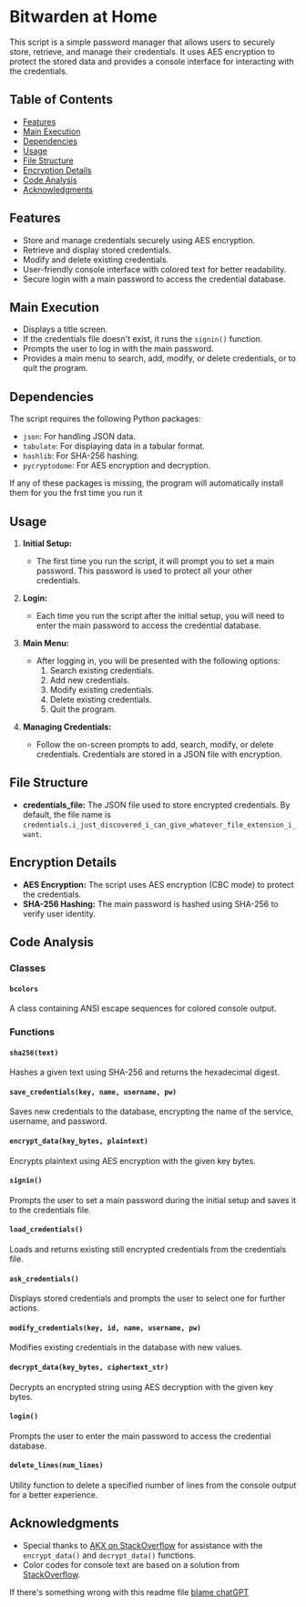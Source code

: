 # Bitwarden at Home

This script is a simple password manager that allows users to securely store, retrieve, and manage their credentials. It uses AES encryption to protect the stored data and provides a console interface for interacting with the credentials.

## Table of Contents

- [Features](#features)
- [Main Execution](#main-execution)
- [Dependencies](#dependencies)
- [Usage](#usage)
- [File Structure](#file-structure)
- [Encryption Details](#encryption-details)
- [Code Analysis](#code-analysis)
- [Acknowledgments](#acknowledgments)

## Features

- Store and manage credentials securely using AES encryption.
- Retrieve and display stored credentials.
- Modify and delete existing credentials.
- User-friendly console interface with colored text for better readability.
- Secure login with a main password to access the credential database.

## Main Execution

- Displays a title screen.
- If the credentials file doesn't exist, it runs the `signin()` function.
- Prompts the user to log in with the main password.
- Provides a main menu to search, add, modify, or delete credentials, or to quit the program.

## Dependencies

The script requires the following Python packages:

- `json`: For handling JSON data.
- `tabulate`: For displaying data in a tabular format.
- `hashlib`: For SHA-256 hashing.
- `pycryptodome`: For AES encryption and decryption.

If any of these packages is missing, the program will automatically install them for you the frst time you run it

## Usage

1. **Initial Setup:**
   - The first time you run the script, it will prompt you to set a main password. This password is used to protect all your other credentials.

2. **Login:**
   - Each time you run the script after the initial setup, you will need to enter the main password to access the credential database.

3. **Main Menu:**
   - After logging in, you will be presented with the following options:
     1. Search existing credentials.
     2. Add new credentials.
     3. Modify existing credentials.
     4. Delete existing credentials.
     5. Quit the program.

4. **Managing Credentials:**
   - Follow the on-screen prompts to add, search, modify, or delete credentials. Credentials are stored in a JSON file with encryption.

## File Structure

- **credentials_file:** The JSON file used to store encrypted credentials. By default, the file name is `credentials.i_just_discovered_i_can_give_whatever_file_extension_i_want`.

## Encryption Details

- **AES Encryption:** The script uses AES encryption (CBC mode) to protect the credentials.
- **SHA-256 Hashing:** The main password is hashed using SHA-256 to verify user identity.

## Code Analysis

### Classes

#### `bcolors`
A class containing ANSI escape sequences for colored console output.

### Functions

#### `sha256(text)`
Hashes a given text using SHA-256 and returns the hexadecimal digest.

#### `save_credentials(key, name, username, pw)`
Saves new credentials to the database, encrypting the name of the service, username, and password.

#### `encrypt_data(key_bytes, plaintext)`
Encrypts plaintext using AES encryption with the given key bytes.

#### `signin()`
Prompts the user to set a main password during the initial setup and saves it to the credentials file.

#### `load_credentials()`
Loads and returns existing still encrypted credentials from the credentials file.

#### `ask_credentials()`
Displays stored credentials and prompts the user to select one for further actions.

#### `modify_credentials(key, id, name, username, pw)`
Modifies existing credentials in the database with new values.

#### `decrypt_data(key_bytes, ciphertext_str)`
Decrypts an encrypted string using AES decryption with the given key bytes.

#### `login()`
Prompts the user to enter the main password to access the credential database.

#### `delete_lines(num_lines)`
Utility function to delete a specified number of lines from the console output for a better experience.

## Acknowledgments

- Special thanks to [AKX on StackOverflow](https://stackoverflow.com/questions/78798132/how-do-i-decrypt-a-cyphertext-encrypted-with-aes-with-pycryptodome?noredirect=1#comment138928412_78798132) for assistance with the `encrypt_data()` and `decrypt_data()` functions.
- Color codes for console text are based on a solution from [StackOverflow](https://stackoverflow.com/questions/287871/how-do-i-print-colored-text-to-the-terminal).

If there's something wrong with this readme file [blame chatGPT](https://chatgpt.com/share/bf7680a3-7150-4888-8db4-f1ae7ac3ca68)

